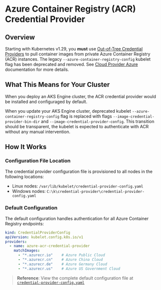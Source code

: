 # Azure Container Registry (ACR) Credential Provider

## Overview

Starting with Kubernetes v1.29, you **must** use [Out-of-Tree Credential Providers][KEP] to pull container images from private Azure Container Registry (ACR) instances. The legacy `--azure-container-registry-config` kubelet flag has been deprecated and removed. See [Cloud Provider Azure][CPA] documentation for more details.

## What This Means for Your Cluster

When you deploy an AKS Engine cluster, the ACR credential provider would be installed and configuraged by default.

When you update your AKS Engine cluster, deprecated kubelet `--azure-container-registry-config` flag is replaced
with flags `--image-credential-provider-bin-dir` and `--image-credential-provider-config`.
This transition should be transparent, the kubelet is expected to authenticate with ACR without any manual intervention.

## How It Works

### Configuration File Location

The credential provider configuration file is provisioned to all nodes in the following locations:

- Linux nodes: `/var/lib/kubelet/credential-provider-config.yaml`
- Windows nodes: `C:\k\credential-provider\credential-provider-config.yaml`

### Default Configuration

The default configuration handles authentication for all Azure Container Registry endpoints:

```yaml
kind: CredentialProviderConfig
apiVersion: kubelet.config.k8s.io/v1
providers:
  - name: azure-acr-credential-provider
    matchImages:
      - "*.azurecr.io"    # Azure Public Cloud
      - "*.azurecr.cn"    # Azure China Cloud  
      - "*.azurecr.de"    # Azure Germany Cloud
      - "*.azurecr.us"    # Azure US Government Cloud
```

> **Reference**: View the complete default configuration file at [`credential-provider-config.yaml`](../../parts/k8s/cloud-init/artifacts/credential-provider-config.yaml)

[KEP]: https://github.com/kubernetes/enhancements/tree/master/keps/sig-cloud-provider/2133-out-of-tree-credential-provider
[CPA]: https://cloud-provider-azure.sigs.k8s.io/topics/credential-provider/
